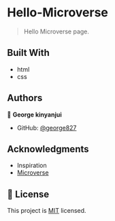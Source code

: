 # Hello-Microverse


> Hello Microverse page.


## Built With

- html
- css



## Authors

👤 **George kinyanjui**

- GitHub: [@george827](https://github.com/george827)


## Acknowledgments
- Inspiration
- [Microverse](https://github.com/microverseinc)


## 📝 License

This project is [MIT](https://github.com/george827/Hello-Microverse/blob/feature/LICENSE.md) licensed.
